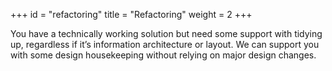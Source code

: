 +++
id = "refactoring"
title = "Refactoring"
weight = 2
+++

You have a technically working solution but need some support with tidying up, regardless if it’s information architecture or layout. We can support you with some design housekeeping without relying on major design changes.